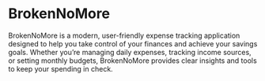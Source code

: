 # BrokenNoMore
BrokenNoMore is a modern, user-friendly expense tracking application designed to help you take control of your finances and achieve your savings goals. Whether you’re managing daily expenses, tracking income sources, or setting monthly budgets, BrokenNoMore provides clear insights and tools to keep your spending in check.
